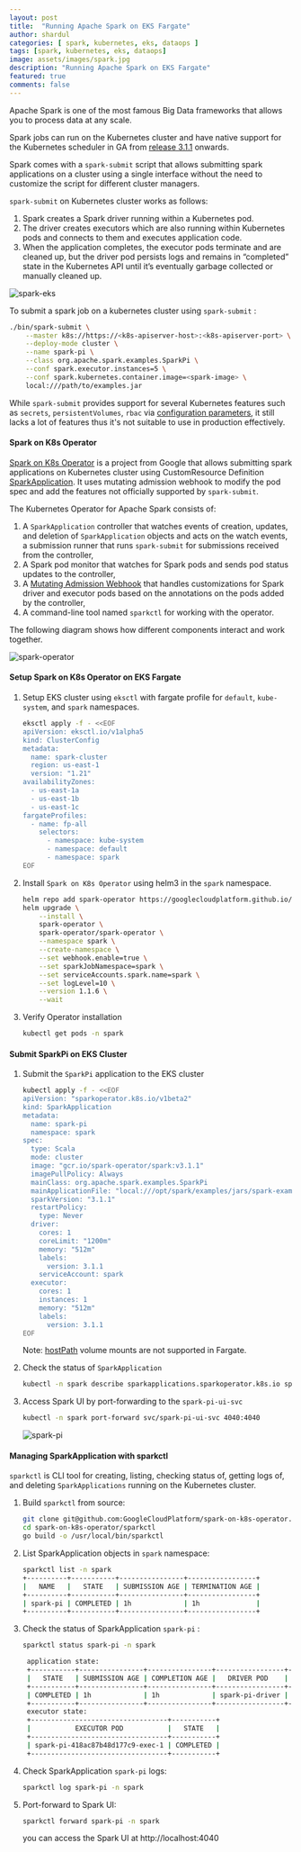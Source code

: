```yaml
---
layout: post
title:  "Running Apache Spark on EKS Fargate"
author: shardul
categories: [ spark, kubernetes, eks, dataops ]
tags: [spark, kubernetes, eks, dataops]
image: assets/images/spark.jpg
description: "Running Apache Spark on EKS Fargate"
featured: true
comments: false
---
```


Apache Spark is one of the most famous Big Data frameworks that allows you to process data at any scale. 

Spark jobs can run on the Kubernetes cluster and have native support for the Kubernetes scheduler in GA from [release 3.1.1](https://spark.apache.org/releases/spark-release-3-1-1.html) onwards.

Spark comes with a `spark-submit` script that allows submitting spark applications on a cluster using a single interface without the need to customize the script for different cluster managers.

`spark-submit` on Kubernetes cluster works as follows:

1. Spark creates a Spark driver running within a Kubernetes pod.
2. The driver creates executors which are also running within Kubernetes pods and connects to them and executes application code.
3. When the application completes, the executor pods terminate and are cleaned up, but the driver pod persists logs and remains in “completed” state in the Kubernetes API until it’s eventually garbage collected or manually cleaned up.

![spark-eks](https://dev-to-uploads.s3.amazonaws.com/uploads/articles/mxarfncezl1094ravi9h.png)

To submit a spark job on a kubernetes cluster using `spark-submit` :

```bash
./bin/spark-submit \
    --master k8s://https://<k8s-apiserver-host>:<k8s-apiserver-port> \
    --deploy-mode cluster \
    --name spark-pi \
    --class org.apache.spark.examples.SparkPi \
    --conf spark.executor.instances=5 \
    --conf spark.kubernetes.container.image=<spark-image> \
    local:///path/to/examples.jar
```

While `spark-submit` provides support for several Kubernetes features such as `secrets`, `persistentVolumes`, `rbac` via [configuration parameters](https://spark.apache.org/docs/latest/running-on-kubernetes.html#configuration), it still lacks a lot of features thus it's not suitable to use in production effectively.

#### Spark on K8s Operator

[Spark on K8s Operator](https://github.com/GoogleCloudPlatform/spark-on-k8s-operator) is a project from Google that allows submitting spark applications on Kubernetes cluster using CustomResource Definition [SparkApplication](https://github.com/GoogleCloudPlatform/spark-on-k8s-operator/blob/master/docs/api-docs.md#sparkoperator.k8s.io/v1beta2.SparkApplication).
It uses mutating admission webhook to modify the pod spec and add the features not officially supported by `spark-submit`.

The Kubernetes Operator for Apache Spark consists of:

1. A `SparkApplication` controller that watches events of creation, updates, and deletion of `SparkApplication` objects and acts on the watch events,
a submission runner that runs `spark-submit` for submissions received from the controller,
2. A Spark pod monitor that watches for Spark pods and sends pod status updates to the controller,
3. A [Mutating Admission Webhook](https://kubernetes.io/docs/reference/access-authn-authz/extensible-admission-controllers/) that handles customizations for Spark driver and executor pods based on the annotations on the pods added by the controller,
4. A command-line tool named `sparkctl` for working with the operator.

The following diagram shows how different components interact and work together.

![spark-operator](https://dev-to-uploads.s3.amazonaws.com/uploads/articles/izwol4kmf92ybjpx0p4g.png)

#### Setup Spark on K8s Operator on EKS Fargate

1. Setup EKS cluster using `eksctl` with fargate profile for `default`, `kube-system`, and `spark` namespaces.

    ```bash
    eksctl apply -f - <<EOF
    apiVersion: eksctl.io/v1alpha5
    kind: ClusterConfig
    metadata:
      name: spark-cluster
      region: us-east-1
      version: "1.21"
    availabilityZones: 
      - us-east-1a
      - us-east-1b
      - us-east-1c
    fargateProfiles:
      - name: fp-all
        selectors:
          - namespace: kube-system
          - namespace: default
          - namespace: spark
    EOF
    ```

2. Install `Spark on K8s Operator` using helm3 in the `spark` namespace.

    ```bash
    helm repo add spark-operator https://googlecloudplatform.github.io/spark-on-k8s-operator
    helm upgrade \
        --install \
        spark-operator \
        spark-operator/spark-operator \
        --namespace spark \
        --create-namespace \
        --set webhook.enable=true \
        --set sparkJobNamespace=spark \
        --set serviceAccounts.spark.name=spark \
        --set logLevel=10 \
        --version 1.1.6 \
        --wait
    ```
3. Verify Operator installation

    ```bash
    kubectl get pods -n spark
    ```

#### Submit SparkPi on EKS Cluster

1. Submit the `SparkPi` application to the EKS cluster 

    ```bash
    kubectl apply -f - <<EOF
    apiVersion: "sparkoperator.k8s.io/v1beta2"
    kind: SparkApplication
    metadata:
      name: spark-pi
      namespace: spark
    spec:
      type: Scala
      mode: cluster
      image: "gcr.io/spark-operator/spark:v3.1.1"
      imagePullPolicy: Always
      mainClass: org.apache.spark.examples.SparkPi
      mainApplicationFile: "local:///opt/spark/examples/jars/spark-examples_2.12-3.1.1.jar"
      sparkVersion: "3.1.1"
      restartPolicy:
        type: Never
      driver:
        cores: 1
        coreLimit: "1200m"
        memory: "512m"
        labels:
          version: 3.1.1
        serviceAccount: spark
      executor:
        cores: 1
        instances: 1
        memory: "512m"
        labels:
          version: 3.1.1
    EOF
    ``` 
    Note: [hostPath](https://kubernetes.io/docs/concepts/storage/volumes/#hostpath) volume mounts are not supported in Fargate.

2. Check the status of `SparkApplication` 

    ```bash
    kubectl -n spark describe sparkapplications.sparkoperator.k8s.io spark-pi
    ```

3. Access Spark UI by port-forwarding to the `spark-pi-ui-svc`

    ```bash
    kubectl -n spark port-forward svc/spark-pi-ui-svc 4040:4040
    ```

    ![spark-pi](https://dev-to-uploads.s3.amazonaws.com/uploads/articles/soqlp8l157tkci21kry9.png)

#### Managing SparkApplication with sparkctl

`sparkctl` is CLI tool for creating, listing, checking status of, getting logs of, and deleting `SparkApplications` running on the Kubernetes cluster.

1. Build `sparkctl` from source:
   
   ```bash
   git clone git@github.com:GoogleCloudPlatform/spark-on-k8s-operator.git
   cd spark-on-k8s-operator/sparkctl
   go build -o /usr/local/bin/sparkctl
   ```

2. List SparkApplication objects in `spark` namespace:
   
   ```bash
   sparkctl list -n spark
   +----------+-----------+----------------+-----------------+
   |   NAME   |   STATE   | SUBMISSION AGE | TERMINATION AGE |
   +----------+-----------+----------------+-----------------+
   | spark-pi | COMPLETED | 1h             | 1h              |
   +----------+-----------+----------------+-----------------+
   ```

3. Check the status of SparkApplication `spark-pi` :
   
   ```bash
   sparkctl status spark-pi -n spark

    application state:
    +-----------+----------------+----------------+-----------------+--------------------+--------------------+-------------------+
    |   STATE   | SUBMISSION AGE | COMPLETION AGE |   DRIVER POD    |     DRIVER UI      | SUBMISSIONATTEMPTS | EXECUTIONATTEMPTS |
    +-----------+----------------+----------------+-----------------+--------------------+--------------------+-------------------+
    | COMPLETED | 1h             | 1h             | spark-pi-driver | 10.100.97.206:4040 |                  1 |                 1 |
    +-----------+----------------+----------------+-----------------+--------------------+--------------------+-------------------+
    executor state:
    +----------------------------------+-----------+
    |           EXECUTOR POD           |   STATE   |
    +----------------------------------+-----------+
    | spark-pi-418ac87b48d177c9-exec-1 | COMPLETED |
    +----------------------------------+-----------+
   ```

4. Check SparkApplication `spark-pi` logs:
   
   ```bash
   sparkctl log spark-pi -n spark 
   ```
5. Port-forward to Spark UI:

   ```bash
   sparkctl forward spark-pi -n spark
   ```

   you can access the Spark UI at http://localhost:4040